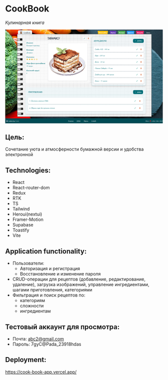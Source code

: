 # CookBook

_Кулинарная книга_

![alt text](example.png)

## Цель:
Сочетание уюта и атмосферности бумажной версии и удобства электронной

## Technologies:
- React
- React-router-dom
- Redux
- RTK
- TS
- Tailwind
- Heroui(nextui)
- Framer-Motion
- Supabase
- Toastify
- Vite
<!-- - Jest -->

## Application functionality:
- Пользователи:
	- Авторизация и регистрация
	- Восстановление и изменение пароля
- CRUD-операции для рецептов (добавление, редактирование, удаление), загрузка изображений, управление ингредиентами, шагами приготовления, категориями
- Фильтрация и поиск рецептов по:
	- категориям
	- сложности
	- ингредиентам

## Тестовый аккаунт для просмотра:
- Почта:
abc2@gmail.com
- Пароль:
7gyC@Pada_23918hdas


## Deployment:
https://cook-book-app.vercel.app/
